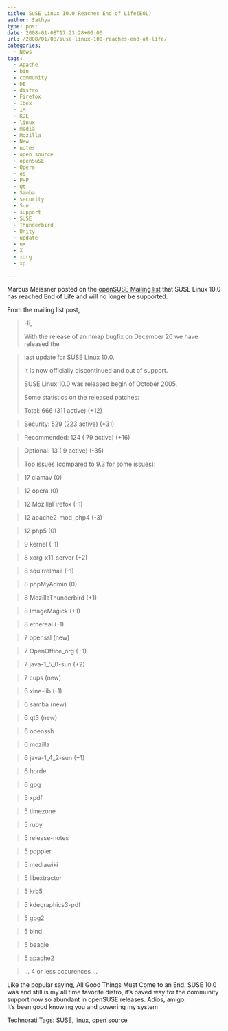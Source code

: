 ```yaml
---
title: SuSE Linux 10.0 Reaches End of Life(EOL)
author: Sathya
type: post
date: 2008-01-08T17:23:28+00:00
url: /2008/01/08/suse-linux-100-reaches-end-of-life/
categories:
  - News
tags:
  - Apache
  - bin
  - community
  - DE
  - distro
  - Firefox
  - Ibex
  - IM
  - KDE
  - linux
  - media
  - Mozilla
  - New
  - notes
  - open source
  - openSuSE
  - Opera
  - os
  - PHP
  - Qt
  - Samba
  - security
  - Sun
  - support
  - SUSE
  - Thunderbird
  - Unity
  - update
  - ux
  - X
  - xorg
  - xp

---
```

Marcus Meissner posted on the [openSUSE Mailing list][1] that SUSE Linux 10.0 has reached End of Life and will no longer be supported.

From the mailing list post,

> 
> 
> Hi,
> 
> With the release of an nmap bugfix on December 20 we have released the
  
> last update for SUSE Linux 10.0.
> 
> It is now officially discontinued and out of support.
> 
> SUSE Linux 10.0 was released begin of October 2005.
> 
> Some statistics on the released patches:
> 
> Total: 666 (311 active) (+12)
          
> Security: 529 (223 active) (+31)
          
> Recommended: 124 ( 79 active) (+16)
          
> Optional: 13 ( 9 active) (-35)
> 
> Top issues (compared to 9.3 for some issues):
       
> 17 clamav (0)
       
> 12 opera (0)
       
> 12 MozillaFirefox (-1)
       
> 12 apache2-mod_php4 (-3)
       
> 12 php5 (0)
        
> 9 kernel (-1)
        
> 8 xorg-x11-server (+2)
        
> 8 squirrelmail (-1)
        
> 8 phpMyAdmin (0)
        
> 8 MozillaThunderbird (+1)
        
> 8 ImageMagick (+1)
        
> 8 ethereal (-1)
        
> 7 openssl (new)
        
> 7 OpenOffice_org (+1)
        
> 7 java-1\_5\_0-sun (+2)
        
> 7 cups (new)
        
> 6 xine-lib (-1)
        
> 6 samba (new)
        
> 6 qt3 (new)
        
> 6 openssh
        
> 6 mozilla
        
> 6 java-1\_4\_2-sun (+1)
        
> 6 horde
        
> 6 gpg
        
> 5 xpdf
        
> 5 timezone
        
> 5 ruby
        
> 5 release-notes
        
> 5 poppler
        
> 5 mediawiki
        
> 5 libextractor
        
> 5 krb5
        
> 5 kdegraphics3-pdf
        
> 5 gpg2
        
> 5 bind
        
> 5 beagle
        
> 5 apache2
        
> &#8230; 4 or less occurences &#8230; 

Like the popular saying, All Good Things Must Come to an End. SUSE 10.0 was and still is my all time favorite distro, it&#8217;s paved way for the community support now so abundant in openSUSE releases. Adios, amigo.   
It&#8217;s been good knowing you and powering my system

Technorati Tags: <a class="performancingtags" href="https://technorati.com/tag/SUSE" rel="tag">SUSE</a>, <a class="performancingtags" href="https://technorati.com/tag/linux" rel="tag">linux</a>, <a class="performancingtags" href="https://technorati.com/tag/open%20source" rel="tag">open source</a>

 [1]: https://lists.opensuse.org/archive/opensuse-announce/2008-01/msg00001.html
